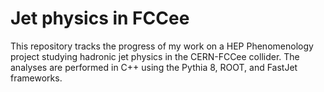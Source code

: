 # Jet physics in FCCee
This repository tracks the progress of my work on a HEP Phenomenology project studying hadronic jet physics in the CERN-FCCee collider. The analyses are performed in C++ using the Pythia 8, ROOT, and FastJet frameworks.